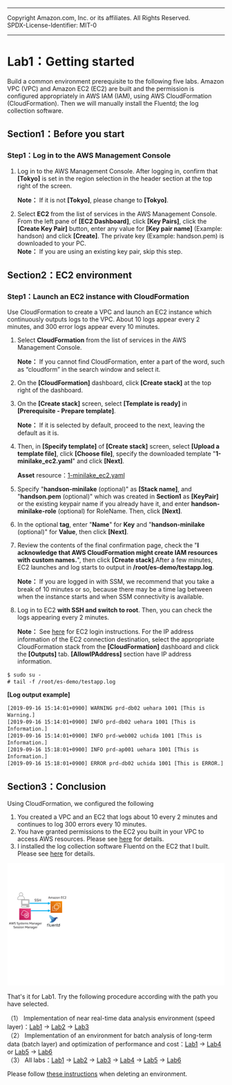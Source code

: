 ------------------------------------------------------------------------------------
Copyright <first-edit-year> Amazon.com, Inc. or its affiliates. All Rights Reserved.  
SPDX-License-Identifier: MIT-0

------------------------------------------------------------------------------------


# Lab1：Getting started
Build a common environment prerequisite  to the following five labs.
Amazon VPC (VPC) and Amazon EC2 (EC2) are built and the permission is configured appropriately in AWS IAM (IAM), using AWS CloudFormation (CloudFormation). Then we will manually install the Fluentd; the log collection software.

## Section1：Before you start
### Step1：Log in to the AWS Management Console

 1. Log in to the AWS Management Console. After logging in, confirm that **[Tokyo]** is set in the region selection in the header section at the top right of the screen.

    **Note：** If it is not **[Tokyo]**, please change to **[Tokyo]**.

 2. Select **EC2** from the list of services in the AWS Management Console. From the left pane of **[EC2 Dashboard]**, click **[Key Pairs]**, click the **[Create Key Pair]** button, enter any value for **[Key pair name]** (Example: handson) and click **[Create]**. The private key (Example: handson.pem) is downloaded to your PC.  
   **Note：** If you are using an existing key pair, skip this step.

## Section2：EC2 environment
### Step1：Launch an EC2 instance with CloudFormation

Use CloudFormation to create a VPC and launch an EC2 instance which continuously outputs logs to the VPC. About 10 logs appear every 2 minutes, and 300 error logs appear every 10 minutes.

 1. Select **CloudFormation** from the list of services in the AWS Management Console.  

    **Note：** If you cannot find CloudFormation, enter a part of the word, such as “cloudform” in the search window and select it.
  
 2. On the **[CloudFormation]** dashboard, click **[Create stack]** at the top right of the dashboard. 
 
 3. On the **[Create stack]** screen, select **[Template is ready]** in **[Prerequisite - Prepare template]**. 

    **Note：** If it is selected by default, proceed to the next, leaving the default as it is.
 
 4. Then, in **[Specify template]** of **[Create stack]** screen, select **[Upload a template file]**, click **[Choose file]**, specify the downloaded template "**1-minilake_ec2.yaml**" and click **[Next]**. 

    **Asset** resource：[1-minilake_ec2.yaml](asset/ap-northeast-1/1-minilake_ec2.yaml)
  
 5. Specify "**handson-minilake** (optional)" as **[Stack name]**, and "**handson.pem** (optional)" which was created in **Section1** as **[KeyPair]** or the existing keypair name if you already have it, and enter **handson-minilake-role** (optional) for RoleName. Then, click **[Next]**.  
 
 6. In the optional **tag**, enter "**Name**" for **Key** and "**handson-minilake** (optional)" for **Value**, then click **[Next]**.
 
 7. Review the contents of the final confirmation page, check the "**I acknowledge that AWS CloudFormation might create IAM resources with custom names.**", then click **[Create stack]**.After a few minutes, EC2 launches and log starts to output in **/root/es-demo/testapp.log**.  

      **Note：** If you are logged in with SSM, we recommend that you take a break of 10 minutes or so, because there may be a time lag between when the instance starts and when SSM connectivity is available.
 
 8. Log in to EC2 **with SSH and switch to root**. Then, you can check the logs appearing every 2 minutes.
 
    **Note：** See [here](additional_info_lab1.md#EC2へのログイン方法) for EC2 login instructions. For the IP address information of the EC2 connection destination, select the appropriate CloudFormation stack from the **[CloudFormation]** dashboard and click the **[Outputs]** tab. **[AllowIPAddress]** section have IP address information.

 ```
 $ sudo su -
 # tail -f /root/es-demo/testapp.log
 ```
 
 **[Log output example]**

 ``` 
[2019-09-16 15:14:01+0900] WARNING prd-db02 uehara 1001 [This is Warning.]
[2019-09-16 15:14:01+0900] INFO prd-db02 uehara 1001 [This is Information.]
[2019-09-16 15:14:01+0900] INFO prd-web002 uchida 1001 [This is Information.]
[2019-09-16 15:18:01+0900] INFO prd-ap001 uehara 1001 [This is Information.]
[2019-09-16 15:18:01+0900] ERROR prd-db02 uchida 1001 [This is ERROR.]
 ```
 
 ## Section3：Conclusion

Using CloudFormation, we configured the following

   1. You created a VPC and an EC2 that logs about 10 every 2 minutes and continues to log 300 errors every 10 minutes.
   2. You have granted permissions to the EC2 you built in your VPC to access AWS resources. Please see [here](./additional_info_lab1_IAM.md) for details.
   3. I installed the log collection software Fluentd on the EC2 that I built. Please see [here](./additional_info_lab1_Fluentd.md) for details.

<img src="../images/architecture_lab1.png">

That's it for Lab1. Try the following procedure according with the path you have selected.

（1） Implementation of near real-time data analysis environment (speed layer)：[Lab1](../lab1/README.md) → [Lab2](../lab2/README.md) → [Lab3](../lab3/README.md)  
（2） Implementation of an environment for batch analysis of long-term data (batch layer) and optimization of performance and cost：[Lab1](../lab1/README.md) → [Lab4](../lab4/README.md) or [Lab5](../lab5/README.md) → [Lab6](../lab6/README.md)  
（3） All labs：[Lab1](../lab1/README.md) → [Lab2](../lab2/README.md) → [Lab3](../lab3/README.md) → [Lab4](../lab4/README.md) → [Lab5](../lab5/README.md) → [Lab6](../lab6/README.md) 

Please follow [these instructions](../clean-up/README.md) when deleting an environment.